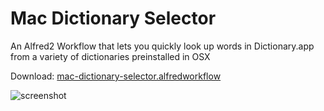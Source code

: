 # Mac Dictionary Selector

An Alfred2 Workflow that lets you quickly look up words in Dictionary.app from a variety of dictionaries preinstalled in OSX 

Download: [mac-dictionary-selector.alfredworkflow](https://github.com/yohasebe/mac-dictionary-selector/raw/master/Mac%20Dictionary%20Selector.alfredworkflow)

![screenshot](https://raw.githubusercontent.com/yohasebe/osx-dictionary-selector/master/img/osx-dictionary-selector.png)

